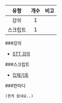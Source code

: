 | 유형 | 개수 | 비고 |
| :--: | :--: | :--: |
| 강의 | 1 | |
| 스크립트 | 1 | |


###강의
- [STT 강의](http://cafe.naver.com/minecraftpe/2237674)

###스크립트
- [입체기동](http://cafe.naver.com/minecraftpe/2245622)



###한마디
```
(한게 없네요..)
```